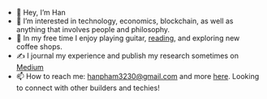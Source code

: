 - 👋 Hey, I’m Han
- 👀 I’m interested in technology, economics, blockchain, as well as anything that involves people and philosophy.
- 🌈 In my free time I enjoy playing guitar, [reading](https://www.goodreads.com/user/show/53376037-han-pham), and exploring new coffee shops.
- ✍️ I journal my experience and publish my research sometimes on [Medium](https://medium.com/@hanspham)
- 📫 How to reach me: hanpham3230@gmail.com and more [here](https://hanspham.com/). Looking to connect with other builders and techies!

<!---
hanpham32/hanpham32 is a ✨ special ✨ repository because its `README.md` (this file) appears on your GitHub profile.
You can click the Preview link to take a look at your changes.
--->
